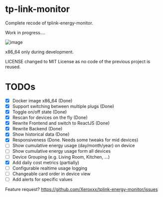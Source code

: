 # tp-link-monitor

Complete recode of tplink-energy-monitor.

Work in progress....

![image](https://user-images.githubusercontent.com/1109954/113363236-a3d14600-9350-11eb-99f0-589a65a921a4.png)


x86_64 only during development.

LICENSE changed to MIT License as no code of the previous project is reused.


# TODOs

- [x] Docker image x86_64 (Done)
- [x] Support switching between multiple plugs (Done)
- [x] Toggle on/off state (Done)
- [x] Rescan for devices on the fly (Done)
- [x] Rewrite Frontend and switch to ReactJS (Done)
- [x] Rewrite Backend (Done)
- [x] Show historical data (Done)
- [x] Responsiveness (Done. Needs some tweaks for mid devices)
- [ ] Show cumulative energy usage (day/month/year) on device
- [ ] Show cumulative energy usage form all devices
- [ ] Device Grouping (e.g. Living Room, Kitchen, ...)
- [x] Add daily cost metrics (partially)
- [ ] Configurable realtime usage logging
- [ ] Changeable card order in device view
- [ ] Add alerts for specific values

Feature request? https://github.com/Xeroxxx/tplink-energy-monitor/issues
